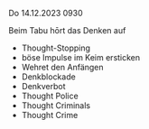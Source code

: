 Do 14.12.2023 0930

Beim Tabu hōrt das Denken auf

- Thought-Stopping
- böse Impulse im Keim ersticken
- Wehret den Anfängen
- Denkblockade
- Denkverbot
- Thought Police
- Thought Criminals
- Thought Crime
